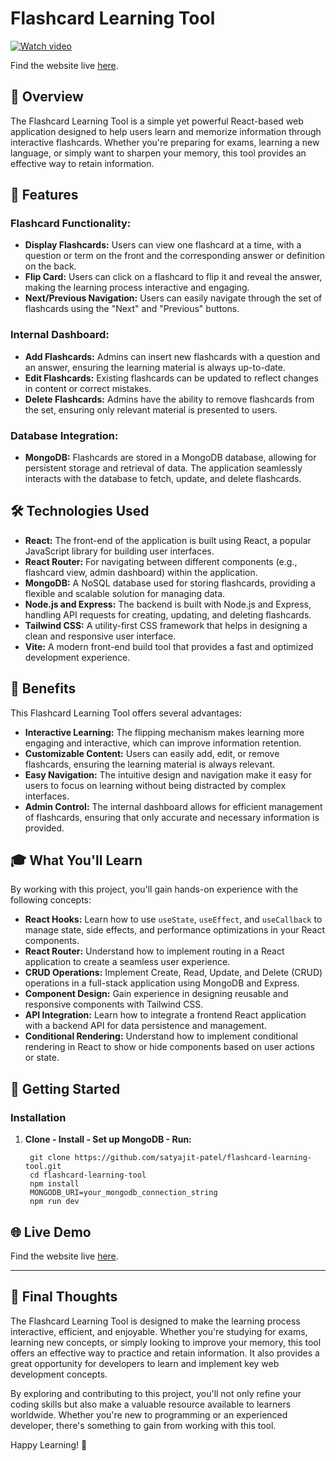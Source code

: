 # Flashcard Learning Tool

[![Watch video](https://drive.google.com/file/d/1AxLIYyeSzcq6q92ho30IQI-MuYrL7VKo/view?usp=sharing)](https://drive.google.com/file/d/14uvME-3Qc7SpxOG9geqIeaSUZ36T9565/view?usp=sharing)

Find the website live [here](https://flashcard-frontend-en54oi59n-satyajit-patels-projects.vercel.app/).


## 🚀 Overview

The Flashcard Learning Tool is a simple yet powerful React-based web application designed to help users learn and memorize information through interactive flashcards. Whether you're preparing for exams, learning a new language, or simply want to sharpen your memory, this tool provides an effective way to retain information.

## 🎯 Features

### **Flashcard Functionality:**
- **Display Flashcards:** Users can view one flashcard at a time, with a question or term on the front and the corresponding answer or definition on the back.
- **Flip Card:** Users can click on a flashcard to flip it and reveal the answer, making the learning process interactive and engaging.
- **Next/Previous Navigation:** Users can easily navigate through the set of flashcards using the "Next" and "Previous" buttons.

### **Internal Dashboard:**
- **Add Flashcards:** Admins can insert new flashcards with a question and an answer, ensuring the learning material is always up-to-date.
- **Edit Flashcards:** Existing flashcards can be updated to reflect changes in content or correct mistakes.
- **Delete Flashcards:** Admins have the ability to remove flashcards from the set, ensuring only relevant material is presented to users.

### **Database Integration:**
- **MongoDB:** Flashcards are stored in a MongoDB database, allowing for persistent storage and retrieval of data. The application seamlessly interacts with the database to fetch, update, and delete flashcards.

## 🛠️ Technologies Used

- **React:** The front-end of the application is built using React, a popular JavaScript library for building user interfaces.
- **React Router:** For navigating between different components (e.g., flashcard view, admin dashboard) within the application.
- **MongoDB:** A NoSQL database used for storing flashcards, providing a flexible and scalable solution for managing data.
- **Node.js and Express:** The backend is built with Node.js and Express, handling API requests for creating, updating, and deleting flashcards.
- **Tailwind CSS:** A utility-first CSS framework that helps in designing a clean and responsive user interface.
- **Vite:** A modern front-end build tool that provides a fast and optimized development experience.

## 🌟 Benefits

This Flashcard Learning Tool offers several advantages:

- **Interactive Learning:** The flipping mechanism makes learning more engaging and interactive, which can improve information retention.
- **Customizable Content:** Users can easily add, edit, or remove flashcards, ensuring the learning material is always relevant.
- **Easy Navigation:** The intuitive design and navigation make it easy for users to focus on learning without being distracted by complex interfaces.
- **Admin Control:** The internal dashboard allows for efficient management of flashcards, ensuring that only accurate and necessary information is provided.

## 🎓 What You'll Learn

By working with this project, you'll gain hands-on experience with the following concepts:

- **React Hooks:** Learn how to use `useState`, `useEffect`, and `useCallback` to manage state, side effects, and performance optimizations in your React components.
- **React Router:** Understand how to implement routing in a React application to create a seamless user experience.
- **CRUD Operations:** Implement Create, Read, Update, and Delete (CRUD) operations in a full-stack application using MongoDB and Express.
- **Component Design:** Gain experience in designing reusable and responsive components with Tailwind CSS.
- **API Integration:** Learn how to integrate a frontend React application with a backend API for data persistence and management.
- **Conditional Rendering:** Understand how to implement conditional rendering in React to show or hide components based on user actions or state.

## 🚀 Getting Started

### **Installation**

1. **Clone - Install - Set up MongoDB - Run:**
   ```
    git clone https://github.com/satyajit-patel/flashcard-learning-tool.git
    cd flashcard-learning-tool
    npm install
    MONGODB_URI=your_mongodb_connection_string
    npm run dev
   ```

## 🌐 Live Demo

Find the website live [here](https://flashcard-frontend-en54oi59n-satyajit-patels-projects.vercel.app/).

---

## 🌟 Final Thoughts

The Flashcard Learning Tool is designed to make the learning process interactive, efficient, and enjoyable. Whether you're studying for exams, learning new concepts, or simply looking to improve your memory, this tool offers an effective way to practice and retain information. It also provides a great opportunity for developers to learn and implement key web development concepts.

By exploring and contributing to this project, you'll not only refine your coding skills but also make a valuable resource available to learners worldwide. Whether you're new to programming or an experienced developer, there's something to gain from working with this tool.

Happy Learning! 🎉

